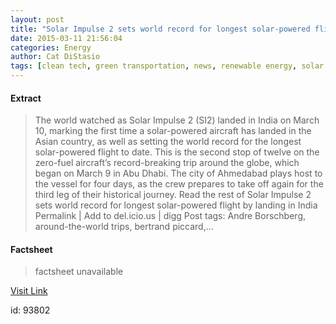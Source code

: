 ```yaml
---
layout: post
title: "Solar Impulse 2 sets world record for longest solar-powered flight by landing in India"
date: 2015-03-11 21:56:04
categories: Energy
author: Cat DiStasio
tags: [clean tech, green transportation, news, renewable energy, solar power, zero energy, andre borschberg, around-the-world trips, bertrand piccard, flying around the world, solar impulse, solar powered aircraft, solar powered airplane, solar powered plane, zero fuel plane, zero fuel vehicles]
---
```



#### Extract
>The world watched as Solar Impulse 2 (SI2) landed in India on March 10, marking the first time a solar-powered aircraft has landed in the Asian country, as well as setting the world record for the longest solar-powered flight to date. This is the second stop of twelve on the zero-fuel aircraft&#8217;s record-breaking trip around the globe, which began on March 9 in Abu Dhabi. The city of Ahmedabad plays host to the vessel for four days, as the crew prepares to take off again for the third leg of their historical journey. Read the rest of Solar Impulse 2 sets world record for longest solar-powered flight by landing in India Permalink | Add to del.icio.us | digg Post tags: Andre Borschberg, around-the-world trips, bertrand piccard,...

#### Factsheet
>factsheet unavailable

[Visit Link](http://inhabitat.com/solar-impulse-2-sets-world-record-for-longest-solar-powered-flight-by-landing-in-india/)

id:   93802


